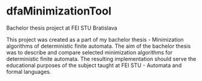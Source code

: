 # dfaMinimizationTool
Bachelor thesis project at FEI STU Bratislava

This project was created as a part of my bachelor thesis - Minimization algorithms of deterministic finite automata. The aim of the bachelor thesis was to describe and compare selected minimization algorithms for deterministic finite automata. The resulting implementation should serve the educational purposes of the subject taught at FEI STU - Automata and formal languages.
